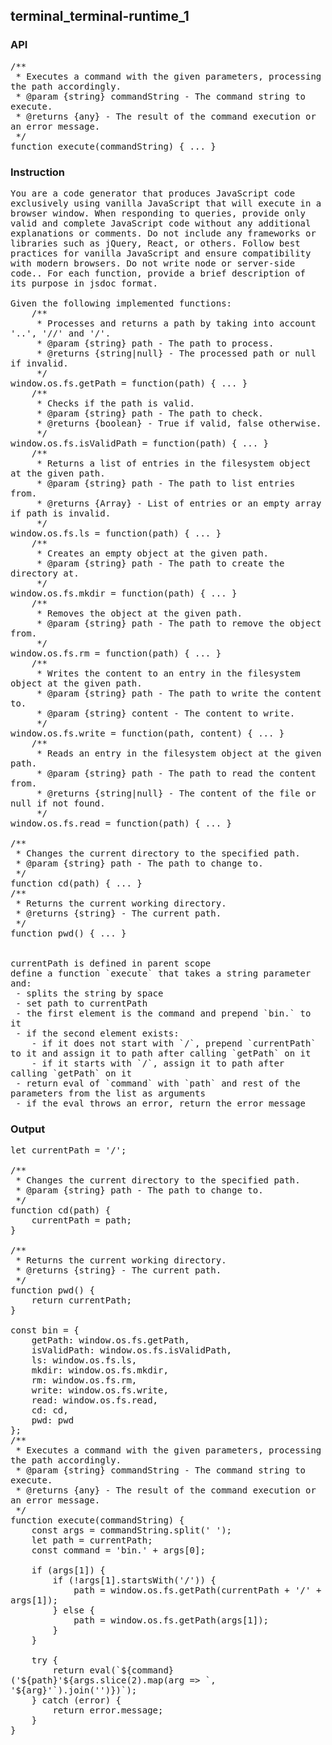 ## terminal_terminal-runtime_1
### API
<pre style='text-wrap: wrap'>/**
 * Executes a command with the given parameters, processing the path accordingly.
 * @param {string} commandString - The command string to execute.
 * @returns {any} - The result of the command execution or an error message.
 */
function execute(commandString) { ... }
</pre>
### Instruction
<pre style='text-wrap: wrap'>
You are a code generator that produces JavaScript code exclusively using vanilla JavaScript that will execute in a browser window. When responding to queries, provide only valid and complete JavaScript code without any additional explanations or comments. Do not include any frameworks or libraries such as jQuery, React, or others. Follow best practices for vanilla JavaScript and ensure compatibility with modern browsers. Do not write node or server-side code.. For each function, provide a brief description of its purpose in jsdoc format.

Given the following implemented functions:
    /**
     * Processes and returns a path by taking into account '..', '//' and '/'.
     * @param {string} path - The path to process.
     * @returns {string|null} - The processed path or null if invalid.
     */
window.os.fs.getPath = function(path) { ... }
    /**
     * Checks if the path is valid.
     * @param {string} path - The path to check.
     * @returns {boolean} - True if valid, false otherwise.
     */
window.os.fs.isValidPath = function(path) { ... }
    /**
     * Returns a list of entries in the filesystem object at the given path.
     * @param {string} path - The path to list entries from.
     * @returns {Array} - List of entries or an empty array if path is invalid.
     */
window.os.fs.ls = function(path) { ... }
    /**
     * Creates an empty object at the given path.
     * @param {string} path - The path to create the directory at.
     */
window.os.fs.mkdir = function(path) { ... }
    /**
     * Removes the object at the given path.
     * @param {string} path - The path to remove the object from.
     */
window.os.fs.rm = function(path) { ... }
    /**
     * Writes the content to an entry in the filesystem object at the given path.
     * @param {string} path - The path to write the content to.
     * @param {string} content - The content to write.
     */
window.os.fs.write = function(path, content) { ... }
    /**
     * Reads an entry in the filesystem object at the given path.
     * @param {string} path - The path to read the content from.
     * @returns {string|null} - The content of the file or null if not found.
     */
window.os.fs.read = function(path) { ... }

/**
 * Changes the current directory to the specified path.
 * @param {string} path - The path to change to.
 */
function cd(path) { ... }
/**
 * Returns the current working directory.
 * @returns {string} - The current path.
 */
function pwd() { ... }


currentPath is defined in parent scope
define a function `execute` that takes a string parameter and:
 - splits the string by space
 - set path to currentPath
 - the first element is the command and prepend `bin.` to it
 - if the second element exists:
    - if it does not start with `/`, prepend `currentPath` to it and assign it to path after calling `getPath` on it
    - if it starts with `/`, assign it to path after calling `getPath` on it
 - return eval of `command` with `path` and rest of the parameters from the list as arguments
 - if the eval throws an error, return the error message
</pre>
### Output
<pre style='text-wrap: wrap'>let currentPath = '/';

/**
 * Changes the current directory to the specified path.
 * @param {string} path - The path to change to.
 */
function cd(path) {
    currentPath = path;
}

/**
 * Returns the current working directory.
 * @returns {string} - The current path.
 */
function pwd() {
    return currentPath;
}

const bin = {
    getPath: window.os.fs.getPath,
    isValidPath: window.os.fs.isValidPath,
    ls: window.os.fs.ls,
    mkdir: window.os.fs.mkdir,
    rm: window.os.fs.rm,
    write: window.os.fs.write,
    read: window.os.fs.read,
    cd: cd,
    pwd: pwd
};
/**
 * Executes a command with the given parameters, processing the path accordingly.
 * @param {string} commandString - The command string to execute.
 * @returns {any} - The result of the command execution or an error message.
 */
function execute(commandString) {
    const args = commandString.split(' ');
    let path = currentPath;
    const command = 'bin.' + args[0];

    if (args[1]) {
        if (!args[1].startsWith('/')) {
            path = window.os.fs.getPath(currentPath + '/' + args[1]);
        } else {
            path = window.os.fs.getPath(args[1]);
        }
    }

    try {
        return eval(`${command}('${path}'${args.slice(2).map(arg => `, '${arg}'`).join('')})`);
    } catch (error) {
        return error.message;
    }
}
</pre>
